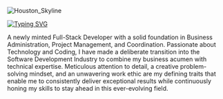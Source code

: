 
![Houston_Skyline](https://media.istockphoto.com/id/1385759141/photo/futuristic-dots-pattern-on-dark-background-colored-music-wave-big-data-technology-or-science.jpg?s=612x612&w=0&k=20&c=BZ4MNF9PW6oFsfj349sSBTxi4brOno8n-_JqfJqHGIs=)

[![Typing SVG](https://readme-typing-svg.demolab.com?font=Exo&weight=600&size=35&pause=1000&color=265CD4&center=true&vCenter=true&multiline=true&width=435&lines=Shatha+Morales;Full-Stack+Developer)](https://git.io/typing-svg)

A newly minted Full-Stack Developer with a solid foundation in Business Administration, Project Management, and Coordination. Passionate about Technology and Coding, I have made a deliberate transition into the Software Development Industry to combine my business acumen with technical expertise. Meticulous attention to detail, a creative problem-solving mindset, and an unwavering work ethic are my defining traits that enable me to consistently deliver exceptional results while continuously honing my skills to stay ahead in this ever-evolving field.
